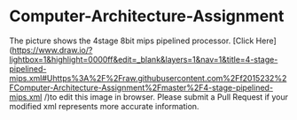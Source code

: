# Computer-Architecture-Assignment



The picture shows the 4stage 8bit mips pipelined processor. 
 [Click Here](https://www.draw.io/?lightbox=1&highlight=0000ff&edit=_blank&layers=1&nav=1&title=4-stage-pipelined-mips.xml#Uhttps%3A%2F%2Fraw.githubusercontent.com%2Ff2015232%2FComputer-Architecture-Assignment%2Fmaster%2F4-stage-pipelined-mips.xml
/)to edit this image in browser. Please submit a Pull Request if your modified xml represents more accurate information.
